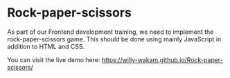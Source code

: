 # Rock-paper-scissors
As part of our Frontend development training, we need to implement the rock-paper-scissors game. This should be done using mainly JavaScript in addition to HTML and CSS.

You can visit the live demo here: https://willy-wakam.github.io/Rock-paper-scissors/
